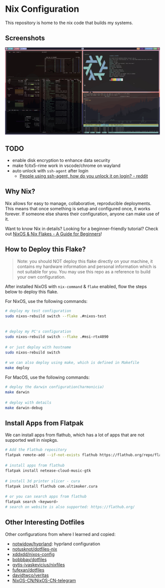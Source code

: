 # Nix Configuration

This repository is home to the nix code that builds my systems.


## Screenshots

![](./_img/screenshot_2023-05-07-21-21.webp)

## TODO

- enable disk encryption to enhance data security
- make fcitx5-rime work in vscode/chrome on wayland
- auto unlock with `ssh-agent` after login
  - [People using ssh-agent, how do you unlock it on login? - reddit](https://www.reddit.com/r/NixOS/comments/lsbo9a/people_using_sshagent_how_do_you_unlock_it_on/)

## Why Nix?

Nix allows for easy to manage, collaborative, reproducible deployments. This means that once something is setup and configured once, it works forever. If someone else shares their configuration, anyone can make use of it.

Want to know Nix in details? Looking for a beginner-friendly tutorial? Check out [NixOS & Nix Flakes - A Guide for Beginners](https://thiscute.world/en/posts/nixos-and-flake-basics/)!

## How to Deploy this Flake?

>Note: you should NOT deploy this flake directly on your machine, it contains my hardware information and personal information which is not suitable for you. You may use this repo as a reference to build your own configuration.

After installed NixOS with `nix-command` & `flake` enabled, flow the steps below to deploy this flake.

For NixOS, use the following commands:

```bash
# deploy my test configuration
sudo nixos-rebuild switch --flake .#nixos-test


# deploy my PC's configuration
sudo nixos-rebuild switch --flake .#msi-rtx4090

# or just deploy with hostname
sudo nixos-rebuild switch

# we can also deploy using make, which is defined in Makefile
make deploy
```

For MacOS, use the following commands:

```bash
# deploy the darwin configuration(harmonicia)
make darwin

# deploy with details
make darwin-debug
```

## Install Apps from Flatpak

We can install apps from flathub, which has a lot of apps that are not supported well in nixpkgs.

```bash
# Add the Flathub repository
flatpak remote-add --if-not-exists flathub https://flathub.org/repo/flathub.flatpakrepo

# install apps from flathub
flatpak install netease-cloud-music-gtk

# install 3d printer slicer - cura
flatpak install flathub com.ultimaker.cura

# or you can search apps from flathub
flatpak search <keyword>
# search on website is also supported: https://flathub.org/
```

## Other Interesting Dotfiles

Other configurations from where I learned and copied:

- [notwidow/hyprland](https://github.com/notwidow/hyprland): hyprland configuration
- [notusknot/dotfiles-nix](https://github.com/notusknot/dotfiles-nix)
- [xddxdd/nixos-config](https://github.com/xddxdd/nixos-config)
- [bobbbay/dotfiles](https://github.com/bobbbay/dotfiles)
- [gytis-ivaskevicius/nixfiles](https://github.com/gytis-ivaskevicius/nixfiles)
- [fufexan/dotfiles](https://github.com/fufexan/dotfiles)
- [davidtwco/veritas](https://github.com/davidtwco/veritas)
- [NixOS-CN/NixOS-CN-telegram](https://github.com/NixOS-CN/NixOS-CN-telegram)
